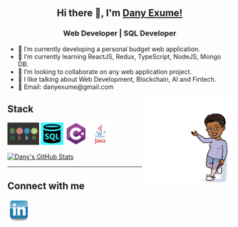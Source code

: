 <div  align="center">
<h2>Hi there 👋, I'm  <a href="https://github.com/danyclaraexume">Dany Exume!</a></h2>
<h3>Web Developer | SQL Developer </h3>
</div>
<div>
<ul  align="left">
<li> 🔭 I’m currently developing a personal budget web application. </li>
<li> 🌱 I’m currently learning ReactJS, Redux, TypeScript, NodeJS, Mongo DB. </li>
<li> 👯 I’m looking to collaborate on any web application project. </li>
<li> 💬 I like talking about Web Development, Blockchain, AI and Fintech. </li>
<li> 📧 Email: danyexume@gmail.com</li>
</ul>
 <img align="right" width="40%" src="https://github.com/danyclaraexume/danyclaraexume/blob/main/Bitmoji.png">
 </div>


<h2> Stack </h2>
<p>
<code><img height="50" src="https://github.com/danyclaraexume/danyclaraexume/blob/main/MernStack.png"></code>
<code><img height="50" src="https://github.com/danyclaraexume/danyclaraexume/blob/main/SQL_logo.png"></code>
<code><img height="50" src="https://github.com/danyclaraexume/danyclaraexume/blob/main/csharp-01.png"></code>
<code><img height="50" src="https://github.com/danyclaraexume/danyclaraexume/blob/main/java-logo-1.png"></code>
</p>

 <a href="https://github.com/danyclaraexume/danyclaraexume">
  <img align="center" src="https://github-readme-stats.vercel.app/api?username=danyclaraexume&show_icons=true&line_height=27&count_private=true&title_color=ffffff&text_color=c9cacc&icon_color=2bbc8a&bg_color=1d1f21" alt="Dany's GitHub Stats" />
</a>
<hr>
<h2> Connect with me </h2>
<p>
<code><a href="https://www.linkedin.com/in/dany-exum%C3%A9-647064174/"><img height="50" src="https://github.com/danyclaraexume/danyclaraexume/blob/main/linkedin.png"></a></code>
</p>

